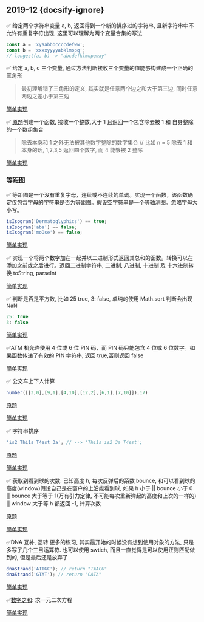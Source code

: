 ## 2019-12 {docsify-ignore}

✅ 给定两个字符串变量 a, b, 返回得到一个新的排序过的字符串, 且新字符串中不允许有重复字符出现, 这里可以理解为两个变量合集的写法

```js
const a = 'xyaabbbccccdefww';
const b = 'xxxxyyyyabklmopq';
// longest(a, b) -> "abcdefklmopqwxy"
```

[](longest.ts ' :include :type=code')

✅ 给定 a, b, c 三个变量, 通过方法判断接收三个变量的值能够构建成一个正确的三角形

> 最初理解错了三角形的定义, 其实就是任意两个边之和大于第三边, 同时任意两边之差小于第三边

[简单实现](triangle.ts ':include :type=code')

✅ [原题](https://www.codewars.com/kata/find-the-divisors/train/javascript)创建一个函数, 接收一个整数,大于 1 且返回一个包含除去被 1 和 自身整除的一个数组集合

> 除去本身和 1 之外无法被其他数字整除的数字集合
> // 比如 n = 5 除去 1 和本身的话, 1,2,3,5 返回四个数字, 而 4 能够被 2 整除

[简单实现](divisors.ts ':include :type=code')

### 等距图

✅ 等距图是一个没有重复字母，连续或不连续的单词。实现一个函数，该函数确定仅包含字母的字符串是否为等距图。假设空字符串是一个等轴测图。忽略字母大小写。

```js
isIsogram('Dermatoglyphics') == true;
isIsogram('aba') == false;
isIsogram('moOse') == false;
```

[简单实现](isIsogram.ts ':include :type=code')

✅ 实现一个将两个数字加在一起并以二进制形式返回其总和的函数。转换可以在添加之前或之后进行。返回二进制字符串, 二进制, 八进制, 十进制 及 十六进制转换 toString, parseInt

[简单实现](addBinary.ts ':include :type=code')

✅ 判断是否是平方数, 比如 25 true, 3: false, 单纯的使用 Math.sqrt 判断会出现 NaN

```js
25: true
3: false
```

[简单实现](isSquare.ts ':include :type=code')

✅ATM 机允许使用 4 位或 6 位 PIN 码，而 PIN 码只能包含 4 位或 6 位数字。如果函数传递了有效的 PIN 字符串, 返回 true,否则返回 false

[简单实现](Kata.ts ':include :type=code')

<!-- 统计元音字符(a e i o u) 和 / 以及空格出现次数, 目前有误 -->

✅ 公交车上下人计算

```js
number([[3,0],[9,1],[4,10],[12,2],[6,1],[7,10]]),17)
```

[原题](https://www.codewars.com/kata/5648b12ce68d9daa6b000099/train/javascript)

[简单实现](busNumber.ts ':include :type=code')

✅ 字符串排序

```js
'is2 Thi1s T4est 3a'; // --> 'Thi1s is2 3a T4est';
```

[原题](https://www.codewars.com/kata/55c45be3b2079eccff00010f/train/javascript)

[简单实现](stringSort.ts ':include :type=code')

✅ 获取到看到球的次数: 已知高度 h, 每次反弹后的系数 bounce, 和可以看到球的高度(window)假设自己是在窗户的上沿能看到球, 如果 h 小于 || bounce 小于 0 || bounce 大于等于 1(万有引力定律, 不可能每次重新弹起的高度和上次的一样的) || window 大于等 h 都返回 -1, 计算次数

[原题](https://www.codewars.com/kata/5544c7a5cb454edb3c000047/train/typescript)

[简单实现](bouncingBall.ts ':include :type=code')

✅DNA 互补, 互转 更多的练习, 其实最开始的时候没有想到使用对象的方法, 只是多写了几个三目运算符. 也可以使用 swtich, 而且一直觉得是可以使用正则匹配做到的, 但是最后还是放弃了

```js
dnaStrand('ATTGC'); // return "TAACG"
dnaStrand('GTAT'); // return "CATA"
```

[简单实现](dnaStrand.ts ':include :type=code')

✅[数字之和](https://www.codewars.com/kata/is-my-friend-cheating/train/typescript): 求一元二次方程

[简单实现](removeNb.ts ':include :type=code')
